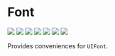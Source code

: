 # Font

[![](https://img.shields.io/badge/Swift-5.0-orange.svg)][1]
[![](https://img.shields.io/badge/Xcode-12+-green.svg)][1]
[![](https://img.shields.io/badge/macOS-10.9+-blue.svg)][1]
[![](https://img.shields.io/badge/iOS-7+-blue.svg)][1]
[![](https://img.shields.io/badge/tvOS-9+-blue.svg)][1]
[![](https://img.shields.io/badge/watchOS-2+-blue.svg)][1]
[![](https://img.shields.io/badge/macCatalyst-13+-blue.svg)][1]

Provides conveniences for `UIFont`.

[1]: https://swift.org/download/#releases
